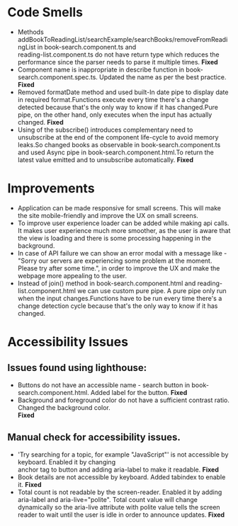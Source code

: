 # Code Smells
- Methods addBookToReadingList/searchExample/searchBooks/removeFromReadingList in book-search.component.ts and  
  reading-list.component.ts  do not have return type which reduces the performance since the parser needs to parse it multiple times. **Fixed**
- Component name is inappropriate in describe function in book-search.component.spec.ts. Updated the name as 
  per the best practice. **Fixed**
- Removed formatDate method and used built-In date pipe to display date in required format.Functions execute
  every time there's a change detected because that's the only way to know if it has changed.Pure pipe, on the other hand, only executes when the input has actually changed. **Fixed**
- Using of the subscribe() introduces complementary need to unsubscribe at the end of the component life-cycle
  to avoid memory leaks.So changed books as observable in book-search.component.ts and used Async pipe in book-search.component.html.To return the latest value emitted and to unsubscribe automatically. **Fixed**
# Improvements
- Application can be made responsive for small screens. This will make the site mobile-friendly and improve the 
  UX on small screens.
- To improve user experience loader can be added while making api calls. It makes user experience much more
  smoother, as the user is aware that the view is loading and there is some processing happening in the background.
- In case of API failure we can show an error modal with a message like - "Sorry our servers are experiencing
  some problem at the moment. Please try after some time.", in order to improve the UX and make the webpage more appealing to the user.
- Instead of join() method in book-search.component.html and reading-list.component.html we can use custom pure
  pipe. A pure pipe only run when the input changes.Functions have to be run every time there's a change detection cycle because that's the only way to know if it has changed.  
# Accessibility Issues
## Issues found using lighthouse:
- Buttons do not have an accessible name - search button in book-search.component.html. Added label for the
  button. **Fixed**
- Background and foreground color do not have a sufficient contrast ratio. Changed the background color.   
  **Fixed**
## Manual check for accessibility issues.
- 'Try searching for a topic, for example "JavaScript"' is not accessible by keyboard. Enabled it by changing   
  anchor tag to button and adding aria-label to make it readable. **Fixed**
- Book details are not accessible by keyboard. Added tabindex to enable it. **Fixed**
- Total count is not readable by the screen-reader. Enabled it by adding aria-label and aria-live="polite".
  Total count value will change dynamically so the aria-live attribute with polite value tells the screen reader to wait until the user is idle in order to announce updates. **Fixed**